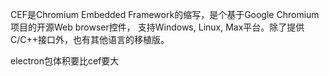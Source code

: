 CEF是Chromium Embedded Framework的缩写，是个基于Google Chromium项目的开源Web browser控件，
支持Windows, Linux, Max平台。除了提供C/C++接口外，也有其他语言的移植版。


electron包体积要比cef要大